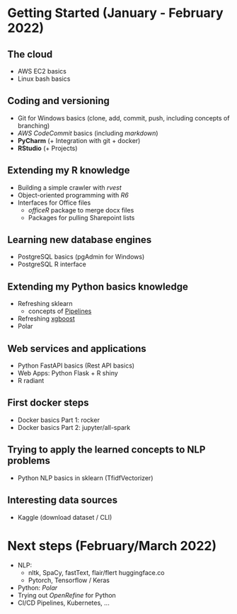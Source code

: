 # Getting Started (January - February 2022)

## The cloud
- AWS EC2 basics
- Linux bash basics

## Coding and versioning
- Git for Windows basics (clone, add, commit, push, including concepts of branching)
- _AWS CodeCommit_ basics (including *markdown*)
- __PyCharm__ (+ Integration with git + docker) 
- __RStudio__ (+ Projects)

## Extending my R knowledge
- Building a simple crawler with _rvest_
- Object-oriented programming with _R6_
- Interfaces for Office files
  - *officeR* package to merge docx files
  - Packages for pulling Sharepoint lists

## Learning new database engines
- PostgreSQL basics (pgAdmin for Windows)
- PostgreSQL R interface

## Extending my Python basics knowledge
- Refreshing sklearn
  - concepts of [Pipelines](https://scikit-learn.org/stable/modules/compose.html#pipeline) 
- Refreshing [xgboost](https://machinelearningmastery.com/gentle-introduction-xgboost-applied-machine-learning/)
- Polar

## Web services and applications
- Python FastAPI basics (Rest API basics)
- Web Apps: Python Flask + R shiny
- R radiant

## First docker steps
- Docker basics Part 1: rocker
- Docker basics Part 2: jupyter/all-spark

## Trying to apply the learned concepts to NLP problems
- Python NLP basics in sklearn (TfidfVectorizer)

## Interesting data sources
- Kaggle (download dataset / CLI)

# Next steps (February/March 2022)
- NLP:
  - nltk, SpaCy, fastText, flair/flert huggingface.co 
  - Pytorch, Tensorflow / Keras
- Python: _Polar_
- Trying out _OpenRefine_ for Python
- CI/CD Pipelines, Kubernetes, ...



